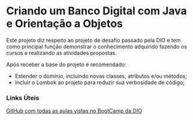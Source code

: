 # Criando um Banco Digital com Java e Orientação a Objetos

Este projeto diz respeito ao projeto de desafio passado pela DIO e tem como principal função demonstrar o conhecimento adquirido fazendo os cursos e realizando as atividades propostas.

Após receber a base do projeto é recomendado:

* Estender o domínio, incluindo novas classes, atributos e/ou métodos;
* Incluir o Lombok ao projeto para reduzir sua verbosidade de código;



### Links Úteis

[GitHub com todas as aulas vistas no BootCamp da DIO](https://github.com/igorcasro/primeiro-desafio-dio-bootcamp)

